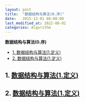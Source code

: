 ```yaml
---
layout: post
title:  "数据结构与算法(0.序)"
date:   2015-12-01 08:00:00
last_modified_at: 2022-08-01
categories: Algorithm
---
```

**数据结构与算法(0.序)**

- [1. 数据结构与算法(1.定义)](#1-数据结构与算法1定义)
- [2. 数据结构与算法(1.定义)](#2-数据结构与算法1定义)


## 1. [数据结构与算法(1.定义)](./2022-08-01-data-structure-algorithm-definition.md)

## 2. [数据结构与算法(1.定义)](./2022-08-02-data-structure-algorithm-linear.md)